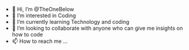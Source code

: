 - 👋 Hi, I’m @TheOneBelow
- 👀 I’m interested in Coding 
- 🌱 I’m currently learning Technology and coding
- 💞️ I’m looking to collaborate with anyone who can give me insights on how to code
- 📫 How to reach me ...

<!---
TheOneBelow/TheOneBelow is a ✨ special ✨ repository because its `README.md` (this file) appears on your GitHub profile.
You can click the Preview link to take a look at your changes.
--->
